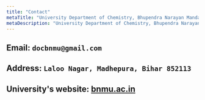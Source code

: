 ```yaml
---
title: "Contact"
metaTitle: "University Department of Chemistry, Bhupendra Narayan Mandal University"
metaDescription: "University Department of Chemistry, Bhupendra Narayan Mandal University, Madhepura (Bihar)."
---
```


Email: ```docbnmu@gmail.com```
---


Address: ```Laloo Nagar, Madhepura, Bihar 852113```
---


University's website: [bnmu.ac.in](http://bnmu.ac.in)
---